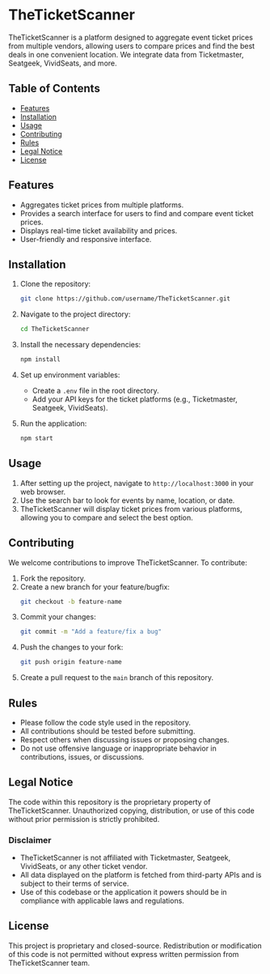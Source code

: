 
# TheTicketScanner

TheTicketScanner is a platform designed to aggregate event ticket prices from multiple vendors, allowing users to compare prices and find the best deals in one convenient location. We integrate data from Ticketmaster, Seatgeek, VividSeats, and more.

## Table of Contents

- [Features](#features)
- [Installation](#installation)
- [Usage](#usage)
- [Contributing](#contributing)
- [Rules](#rules)
- [Legal Notice](#legal-notice)
- [License](#license)

## Features

- Aggregates ticket prices from multiple platforms.
- Provides a search interface for users to find and compare event ticket prices.
- Displays real-time ticket availability and prices.
- User-friendly and responsive interface.

## Installation

1. Clone the repository:
   ```bash
   git clone https://github.com/username/TheTicketScanner.git
   ```
2. Navigate to the project directory:
   ```bash
   cd TheTicketScanner
   ```
3. Install the necessary dependencies:
   ```bash
   npm install
   ```
4. Set up environment variables:
   - Create a `.env` file in the root directory.
   - Add your API keys for the ticket platforms (e.g., Ticketmaster, Seatgeek, VividSeats).

5. Run the application:
   ```bash
   npm start
   ```

## Usage

1. After setting up the project, navigate to `http://localhost:3000` in your web browser.
2. Use the search bar to look for events by name, location, or date.
3. TheTicketScanner will display ticket prices from various platforms, allowing you to compare and select the best option.

## Contributing

We welcome contributions to improve TheTicketScanner. To contribute:

1. Fork the repository.
2. Create a new branch for your feature/bugfix:
   ```bash
   git checkout -b feature-name
   ```
3. Commit your changes:
   ```bash
   git commit -m "Add a feature/fix a bug"
   ```
4. Push the changes to your fork:
   ```bash
   git push origin feature-name
   ```
5. Create a pull request to the `main` branch of this repository.

## Rules

- Please follow the code style used in the repository.
- All contributions should be tested before submitting.
- Respect others when discussing issues or proposing changes.
- Do not use offensive language or inappropriate behavior in contributions, issues, or discussions.

## Legal Notice

The code within this repository is the proprietary property of TheTicketScanner. Unauthorized copying, distribution, or use of this code without prior permission is strictly prohibited. 

### Disclaimer
- TheTicketScanner is not affiliated with Ticketmaster, Seatgeek, VividSeats, or any other ticket vendor.
- All data displayed on the platform is fetched from third-party APIs and is subject to their terms of service.
- Use of this codebase or the application it powers should be in compliance with applicable laws and regulations.

## License

This project is proprietary and closed-source. Redistribution or modification of this code is not permitted without express written permission from TheTicketScanner team.
